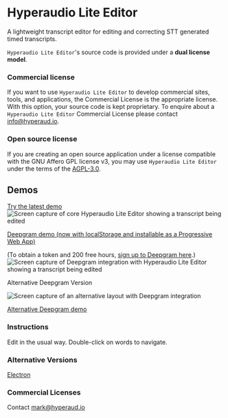 # Hyperaudio Lite Editor
A lightweight transcript editor for editing and correcting STT generated timed transcripts.


`Hyperaudio Lite Editor`'s source code is provided under a **dual license model**.

### Commercial license

If you want to use `Hyperaudio Lite Editor` to develop commercial sites, tools, and applications, the Commercial License is the appropriate license. With this option, your source code is kept proprietary. To enquire about a `Hyperaudio Lite Editor` Commercial License please contact [info@hyperaud.io](mailto:info@hyperaud.io).


### Open source license

If you are creating an open source application under a license compatible with the GNU Affero GPL license v3, you may use `Hyperaudio Lite Editor` under the terms of the [AGPL-3.0](./LICENSE).

## Demos
[Try the latest demo](https://lab.hyperaud.io/demos/hle/demo-09/)
![Screen capture of core Hyperaudio Lite Editor showing a transcript being edited](https://user-images.githubusercontent.com/208756/203117151-f5912633-cd88-4d80-80cd-204076442060.png)

[Deepgram demo (now with localStorage and installable as a Progressive Web App)](https://lab.hyperaud.io/demos/hle/demo-08/deepgram.html)

(To obtain a token and 200 free hours, [sign up to Deepgram here](https://console.deepgram.com/signup).)
![Screen capture of Deepgram integration with Hyperaudio Lite Editor showing a transcript being edited](https://user-images.githubusercontent.com/208756/203117162-0d8dfd5c-a62e-42ca-b75d-25814e4b4810.png)

Alternative Deepgram Version

![Screen capture of an alternative layout with Deepgram integration](<img width="1322" alt="hyperaudio-lite-editor" src="https://user-images.githubusercontent.com/208756/214853503-f5bb8dae-0fe3-4b8d-977d-00677c4f0059.png">)

[Alternative Deepgram demo](https://lab.hyperaud.io/demos/hle/demo-09/alternative.html)


### Instructions

Edit in the usual way.
Double-click on words to navigate. 

### Alternative Versions

[Electron](https://github.com/hyperaudio/hyperaudio-lite-editor/tree/electron-build)

### Commercial Licenses

Contact [mark@hyperaud.io](mailto:mark@hyperaud.io)
